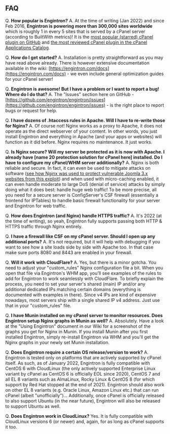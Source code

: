 ## FAQ

Q. **How popular is Engintron?**
A. At the time of writing (Jan 2022) and since Feb 2016, **Engintron is powering more than 300,000 sites worldwide** which is roughly 1 in every 5 sites that is served by a cPanel server (according to BuiltWith metrics)! It is the [most popular (starred) cPanel plugin on GitHub](https://github.com/topics/cpanel?o=desc&s=stars) and [the most reviewed cPanel plugin in the cPanel Applications Catalog](https://applications.cpanel.net/listings/view/Engintron-Nginx-on-cPanel).

Q. **How do I get started?**
A. Installation is pretty straightforward as you may have read above already. There is however extensive documentation available in the wiki: [https://engintron.com/docs](https://engintron.com/docs) - we even include general optimization guides for your cPanel server!

Q. **Engintron is awesome! But I have a problem or I want to report a bug! Where do I do that?**
A. The "Issues" section here on GitHub - [https://github.com/engintron/engintron/issues](https://github.com/engintron/engintron/issues) - is the right place to report bugs or request for help.

Q. **I have dozens of .htaccess rules in Apache. Will I have to re-write those for Nginx?**
A. Of course not! Nginx works as a proxy to Apache, it does not operate as the direct webserver of your content. In other words, you just install Engintron and everything in Apache (and your apps or websites) will function as it did before. Nginx requires no maintenance. It just works.

Q. **Is Nginx secure? Will my server be protected as it is now with Apache. I already have [name 20 protection solution for cPanel here] installed. Do I have to configure my cPanel/WHM server additionally?**
A. Nginx is both reliable and secure. In fact, it can even be used to mitigate attacks on software ([see how Nginx was used to protect vulnerable Joomla 3.x websites from this exploit](https://www.nginx.com/blog/new-joomla-exploit-cve-2015-8562/)) and when used with micro-caching enabled, it can even handle moderate to large DoS (denial of service) attacks by simply doing what it does best: handle huge web traffic! To be more precise, all you need for a secure server is ConfigServer's CSF firewall (essentially a frontend for IPTables) to handle basic firewall functionality for your server and Engintron for web traffic.

Q. **How does Engintron (and Nginx) handle HTTPS traffic?**
A. It's 2022 (at the time of writing), so yeah, Engintron fully supports passing both HTTP & HTTPS traffic through Nginx entirely.

Q. **I have a firewall like CSF on my cPanel server. Should I open up any additional ports?**
A. It's not required, but it will help with debugging if you want to see how a site loads side by side with Apache too. In that case make sure ports 8080 and 8443 are enabled in your firewall.

Q. **Will it work with CloudFlare?**
A. Yes, but there is a minor gotcha. You need to adjust your "custom\_rules" Nginx configuration file a bit. When you open that file via Engintron's WHM app, you'll see examples of the rules to add for Engintron to work seamlessly with CloudFlare. To briefly explain the process, you need to set your server's shared (main) IP and/or any additional dedicated IPs matching certain domains (everything is documented with examples in there). Since v4 IPs are kind of expensive nowadays, most servers ship with a single shared IP v4 address. Just use that in your "custom\_rules" file.

Q. **I have Munin installed on my cPanel server to monitor resources. Does Engintron setup Nginx graphs in Munin as well?**
A. Absolutely. Have a look at the "Using Engintron" document in our Wiki for a screenshot of the graphs you get for Nginx in Munin. If you install Munin after you first installed Engintron, simply re-install Engintron via WHM and you'll get the Nginx graphs in your newly set Munin installation.

Q. **Does Engintron require a certain OS release/version to work?**
A. Engintron is tested only on platforms that are actively supported by cPanel itself. As such, as of January 2022, Engintron is fully compatible with CentOS 6 with CloudLinux (the only actively supported Enterprise Linux variant by cPanel as CentOS 6 is officially EOL since 2020), CentOS 7 and all EL 8 variants such as AlmaLinux, Rocky Linux & CentOS 8 (for which support by Red Hat stopped at the end of 2021). Engintron should also work on other EL 8 variants (e.g. Oracle Linux, Amazon Linux etc.) that can run cPanel (albeit "unofficially")... Additionally, once cPanel is officially released to also support Ubuntu (in the near future), Engintron will also be released to support Ubuntu as well.

Q. **Does Engintron work in CloudLinux?**
Yes. It is fully compatible with CloudLinux versions 6 (or newer) and, again, for as long as cPanel supports it too.